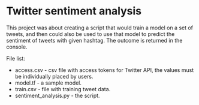 # Twitter sentiment analysis

This project was about creating a script that would train a model on a set of tweets, and then could also be used to use that model to predict the sentiment of tweets with  given hashtag. The outcome is returned in the console.

File list:

* access.csv - csv file with access tokens for Twitter API, the values must be individually placed by users.
* model.tf - a sample model.
* train.csv - file with training tweet data.
* sentiment_analysis.py - the script.